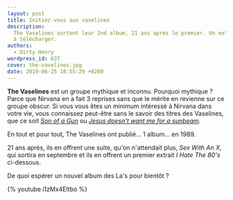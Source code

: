 ```yaml
---
layout: post
title: Initiez-vous aux vaselines
description:
  The Vaselines sortent leur 2nd album, 21 ans après le premier. Un extrait est
  à télécharger.
authors:
  - Dirty Henry
wordpress_id: 637
cover: the-vaselines.jpg
date: 2010-06-25 16:55:29 +0200
---
```


**The Vaselines** est un groupe mythique et inconnu. Pourquoi mythique ? Parce
que Nirvana en a fait 3 reprises sans que le mérite en revienne sur ce groupe
obscur. Si vous vous êtes un minimum intéressé à Nirvana dans votre vie, vous
connaissez peut-être sans le savoir des titres des Vaselines, que ce soit
[_Son of a Gun_](http://www.youtube.com/watch?v=B0qIARknhMg) ou
[_Jesus doesn't want me for a sunbeam_](http://www.youtube.com/watch?v=RcLM_gqLlYc).

En tout et pour tout, The Vaselines ont publié… 1 album… en 1989.

21 ans après, ils en offrent une suite, qu'on n'attendait plus, _Sex With An X_,
qui sortira en septembre et ils en offrent un premier extrait _I Hate The 80's_
ci-dessous.

De quoi espérer un nouvel album des La's pour bientôt ?

{% youtube i1zMx4Eltbo %}
